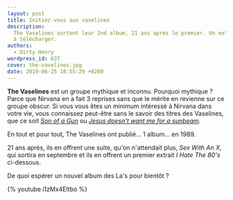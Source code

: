 ```yaml
---
layout: post
title: Initiez-vous aux vaselines
description:
  The Vaselines sortent leur 2nd album, 21 ans après le premier. Un extrait est
  à télécharger.
authors:
  - Dirty Henry
wordpress_id: 637
cover: the-vaselines.jpg
date: 2010-06-25 16:55:29 +0200
---
```


**The Vaselines** est un groupe mythique et inconnu. Pourquoi mythique ? Parce
que Nirvana en a fait 3 reprises sans que le mérite en revienne sur ce groupe
obscur. Si vous vous êtes un minimum intéressé à Nirvana dans votre vie, vous
connaissez peut-être sans le savoir des titres des Vaselines, que ce soit
[_Son of a Gun_](http://www.youtube.com/watch?v=B0qIARknhMg) ou
[_Jesus doesn't want me for a sunbeam_](http://www.youtube.com/watch?v=RcLM_gqLlYc).

En tout et pour tout, The Vaselines ont publié… 1 album… en 1989.

21 ans après, ils en offrent une suite, qu'on n'attendait plus, _Sex With An X_,
qui sortira en septembre et ils en offrent un premier extrait _I Hate The 80's_
ci-dessous.

De quoi espérer un nouvel album des La's pour bientôt ?

{% youtube i1zMx4Eltbo %}
